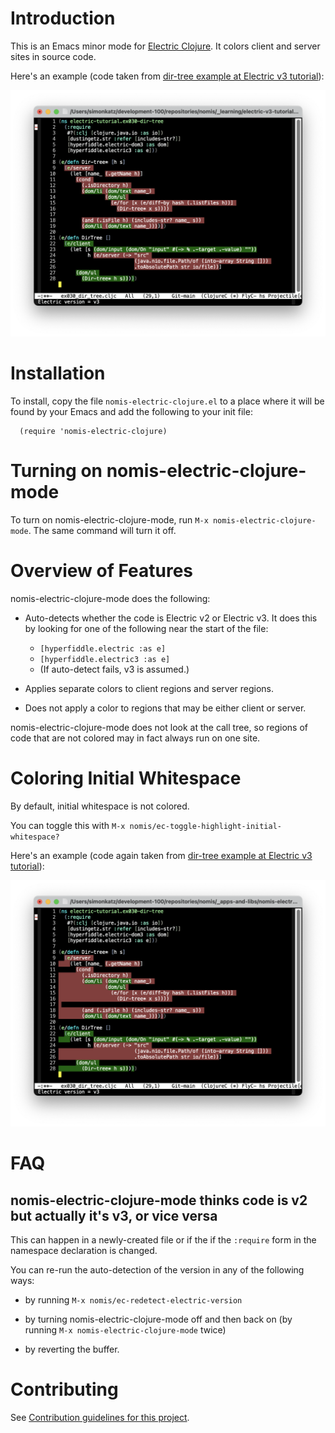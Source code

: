 # Introduction

This is an Emacs minor mode for [Electric Clojure](https://github.com/hyperfiddle/electric). It colors client and server sites in source code.

Here's an example (code taken from [dir-tree example at Electric v3 tutorial](https://electric.hyperfiddle.net/tutorial/dir_tree)):

![dir-tree-example.png](docs/dir-tree-example.png)


# Installation

To install, copy the file `nomis-electric-clojure.el` to a place where it will be found by your Emacs and add the following to your init file:

```
  (require 'nomis-electric-clojure)
```


# Turning on nomis-electric-clojure-mode

To turn on nomis-electric-clojure-mode, run `M-x nomis-electric-clojure-mode`. The same command will turn it off.


# Overview of Features

nomis-electric-clojure-mode does the following:

- Auto-detects whether the code is Electric v2 or Electric v3. It does this by looking for one of the following near the start of the file:

  - `[hyperfiddle.electric :as e]`
  - `[hyperfiddle.electric3 :as e]`
  - (If auto-detect fails, v3 is assumed.)

- Applies separate colors to client regions and server regions.

- Does not apply a color to regions that may be either client or server.

nomis-electric-clojure-mode does not look at the call tree, so regions of code that are not colored may in fact always run on one site.


# Coloring Initial Whitespace

By default, initial whitespace is not colored.

You can toggle this with `M-x nomis/ec-toggle-highlight-initial-whitespace?`

Here's an example (code again taken from [dir-tree example at Electric v3 tutorial](https://electric.hyperfiddle.net/tutorial/dir_tree)):

![dir-tree-example-initial-whitespace.png](docs/dir-tree-example-initial-whitespace.png)


# FAQ

## nomis-electric-clojure-mode thinks code is v2 but actually it's v3, or vice versa

This can happen in a newly-created file or if the if the `:require` form in the namespace declaration is changed.

You can re-run the auto-detection of the version in any of the following ways:

- by running `M-x nomis/ec-redetect-electric-version`

- by turning nomis-electric-clojure-mode off and then back on (by running
  `M-x nomis-electric-clojure-mode` twice)

- by reverting the buffer.


# Contributing

See [Contribution guidelines for this project](docs/CONTRIBUTING.md).
